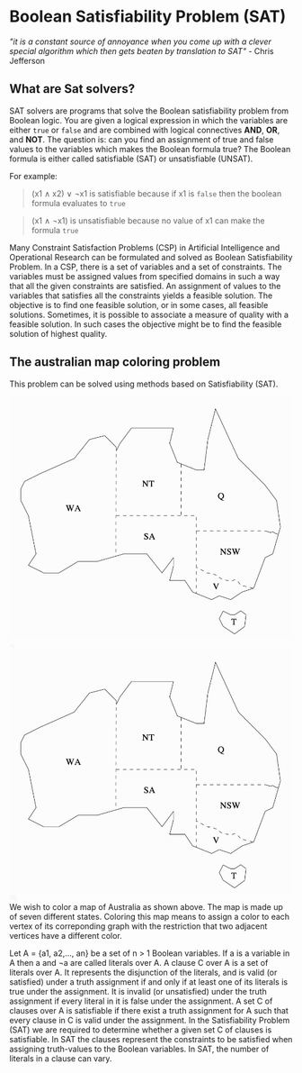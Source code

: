# Boolean Satisfiability Problem (SAT)

*"it is a constant source of annoyance when you come up with a clever special algorithm which then gets beaten by translation to SAT"* - Chris Jefferson 


## What are Sat solvers? 
SAT solvers are programs that solve the Boolean satisfiability problem from Boolean logic. You are given a logical expression in which the variables are either `true` or `false` and are combined with logical connectives **AND**, **OR**, and **NOT**. The question is: can you find an assignment of true and false values to the variables which makes the Boolean formula true?
The Boolean formula is either called satisfiable (SAT) or unsatisfiable (UNSAT).

For example: 
> (x1 ∧ x2) ∨ ¬x1 is satisfiable because if x1 is `false` then the boolean formula evaluates to `true`

> (x1 ∧ ¬x1) is unsatisfiable because no value of x1 can make the formula `true`

Many Constraint Satisfaction Problems (CSP) in Artificial Intelligence and Operational Research can be formulated and solved as Boolean Satisfiability Problem.
In a CSP, there is a set of variables and a set of constraints. The variables must be assigned values from specified domains in such a way that all the given constraints are satisfied. An assignment of values to the variables that satisfies all the constraints yields a feasible solution. The objective is to find one feasible solution, or in some cases, all feasible solutions. Sometimes, it is possible to associate a measure of quality with a feasible solution. In such cases the objective might be to find the feasible solution of highest quality.


## The australian map coloring problem 
This problem can be solved using methods based on Satisfiability (SAT). 

![australian_states](australian_states.png)
<img src="https://github.com/FlavienVidal/boolean_satisfiability_problem_SAT/blob/main/australian_states.png" height="8">
![australian_states](australian_states.png)
<a href="url"><img src="https://github.com/FlavienVidal/boolean_satisfiability_problem_SAT/blob/main/australian_states.png" align="left" height="12" ></a>

We wish to color a map of Australia as shown above. The map is made up of seven different states. Coloring this map means to assign a color to each vertex of its correponding graph with the restriction that two adjacent vertices have a different color.

Let A = {a1, a2,..., an} be a set of n > 1 Boolean variables. 
If a is a variable in A then a and ¬a are called literals over A. 
A clause C over A is a set of literals over A. It represents the disjunction of the literals, and is valid (or satisfied) under a truth assignment if and only if at least one of its literals is true under the assignment. It is invalid (or unsatisfied) under the truth assignment if every literal in it is false under the assignment. 
A set C of clauses over A is satisfiable if there exist a truth assignment for A such that every clause in C is valid under the assignment. In the Satisfiability Problem (SAT) we are required to determine whether a given set C of clauses is satisfiable. In SAT the clauses represent the constraints to be satisfied when assigning truth-values to the Boolean variables. In SAT, the number of literals in a clause can vary.
